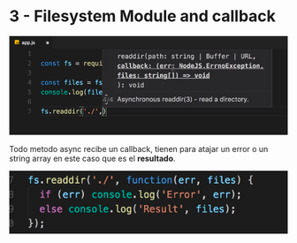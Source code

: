 # 3 - Filesystem Module and callback

![](../../../.gitbook/assets/imagen%20%28159%29.png)

Todo metodo async recibe un callback, tienen para atajar un error o un string array en este caso que es el **resultado**. 

![](../../../.gitbook/assets/imagen%20%28143%29.png)




